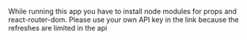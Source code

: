 While running this app you have to install node modules for props and react-router-dom.
Please use your own API key in the link because the refreshes are limited in the api
